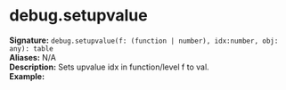 # debug.setupvalue
**Signature:** `debug.setupvalue(f: (function | number), idx:number, obj: any): table` <br>
**Aliases:** N/A <br>
**Description:** Sets upvalue idx in function/level f to val. <br>
**Example:**
```lua
```
